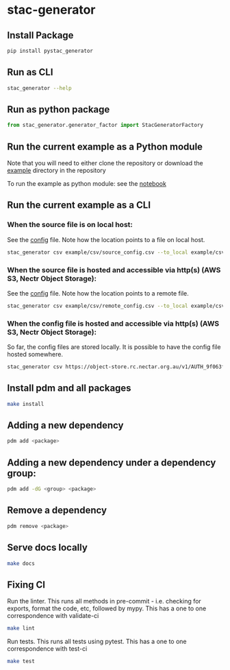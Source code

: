 # stac-generator

## Install Package

```bash
pip install pystac_generator
```


## Run as CLI

```bash
stac_generator --help
```

## Run as python package

```python
from stac_generator.generator_factor import StacGeneratorFactory
```

## Run the current example as a Python module

Note that you will need to either clone the repository or download the [example](./example/) directory in the repository

To run the example as python module: see the [notebook](./demo_csv.ipynb)

## Run the current example as a CLI 

### When the source file is on local host:

See the [config](./example/csv/source_config.csv) file. Note how the location points to a file on local host. 

```bash
stac_generator csv example/csv/source_config.csv --to_local example/csv/generated --id point_data
```

### When the source file is hosted and accessible via http(s) (AWS S3, Nectr Object Storage):

See the [config](./example//csv/remote_config.csv) file. Note how the location points to a remote file.

```bash
stac_generator csv example/csv/remote_config.csv --to_local example/csv/generated --id point_data
```

### When the config file is hosted and accessible via http(s) (AWS S3, Nectr Object Storage):

So far, the config files are stored locally. It is possible to have the config file hosted somewhere. 

```bash
stac_generator csv https://object-store.rc.nectar.org.au/v1/AUTH_9f063fd4ed28439487e49cddfb56d02d/Test_Data_Container/csv/remote_config.csv --to_local example/csv/generated --id point_data
```



## Install pdm and all packages

```bash
make install
```

## Adding a new dependency

```bash
pdm add <package>
```

## Adding a new dependency under a dependency group:

```bash
pdm add -dG <group> <package>
```

## Remove a dependency

```bash
pdm remove <package>
```

## Serve docs locally

```bash
make docs
```

## Fixing CI

Run the linter. This runs all methods in pre-commit - i.e. checking for exports, format the code, etc, followed by mypy. This has a one to one correspondence with validate-ci

```bash
make lint
```

Run tests. This runs all tests using pytest. This has a one to one correspondence with test-ci

```bash
make test
```
